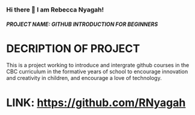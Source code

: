 ### Hi there 👋 I am Rebecca Nyagah!

<!--
**RNyagah/RNyagah** is a ✨ _special_ ✨ repository because its `README.md` (this file) appears on your GitHub profile.

Here are some ideas to get you started:

- 🔭 I’m currently working on ...
- 🌱 I’m currently learning ...
- 👯 I’m looking to collaborate on ...
- 🤔 I’m looking for help with ...
- 💬 Ask me about ...
- 📫 How to reach me: ...
- 😄 Pronouns: ...
- ⚡ Fun fact: ...
-->



##### PROJECT NAME: GITHUB INTRODUCTION FOR BEGINNERS

# DECRIPTION OF PROJECT
This is a project working to introduce and intergrate github courses in the CBC curriculum
in the formative years of school to encourage innovation and creativity in children, and 
encourage a love of technology.


# LINK: https://github.com/RNyagah
